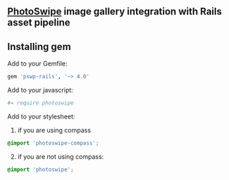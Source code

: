 ## [PhotoSwipe](http://photoswipe.com/) image gallery integration with Rails asset pipeline

## Installing gem
Add to your Gemfile:
```ruby
gem 'pswp-rails', '~> 4.0'
```

Add to your javascript:
```coffee
#= require photoswipe
```

Add to your stylesheet:
1) if you are using compass
```scss
@import 'photoswipe-compass';
```
2) if you are not using compass:
```scss
@import 'photoswipe';
```
